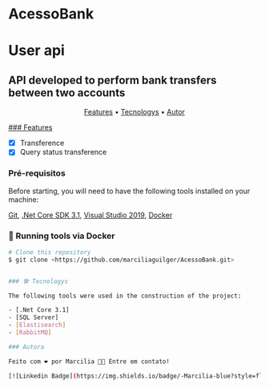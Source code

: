 # AcessoBank


# User api

## API developed to perform bank transfers between two accounts

<p align="center">
 <a href="#features">Features</a> • 
 <a href="#tecnologias">Tecnologys</a> • 
 <a href="#autor">Autor</a>
</p>

<a href="#features">### Features</a>

- [x] Transference
- [x] Query status transference

### Pré-requisitos

Before starting, you will need to have the following tools installed on your machine:

[Git](https://git-scm.com), 
[.Net Core SDK 3.1](https://dotnet.microsoft.com/download/dotnet/3.1),
[Visual Studio 2019](https://visualstudio.microsoft.com/pt-br/downloads/),
[Docker](https://www.docker.com/)


### 🎲 Running tools via Docker

```bash
# Clone this repository
$ git clone <https://github.com/marciliaguilger/AcessoBank.git>


### 🛠 Tecnologys

The following tools were used in the construction of the project:

- [.Net Core 3.1]
- [SQL Server]
- [Elastisearch]
- [RabbitMQ]

### Autora

Feito com ❤️ por Marcilia 👋🏽 Entre em contato!

[![Linkedin Badge](https://img.shields.io/badge/-Marcilia-blue?style=flat-square&logo=Linkedin&logoColor=white&link=https://www.linkedin.com/in/marcilia-guilger-62661933/)]
